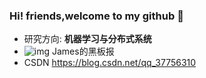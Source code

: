 ### Hi! friends,welcome to my github 👋 

- 研究方向: **机器学习与分布式系统**
- ![img](https://img.shields.io/badge/%E5%85%AC%E4%BC%97%E5%8F%B7-James-brightgreen) James的黑板报
- CSDN https://blog.csdn.net/qq_37756310
